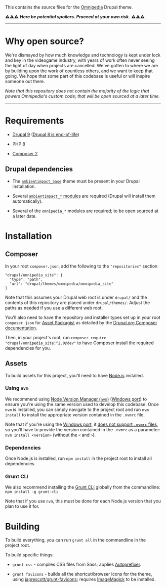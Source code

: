 This contains the source files for the [Omnipedia](https://omnipedia.app/)
Drupal theme.

⚠️⚠️⚠️ ***Here be potential spoilers. Proceed at your own risk.*** ⚠️⚠️⚠️

----

# Why open source?

We're dismayed by how much knowledge and technology is kept under lock and key
in the videogame industry, with years of work often never seeing the light of
day when projects are cancelled. We've gotten to where we are by building upon
the work of countless others, and we want to keep that going. We hope that some
part of this codebase is useful or will inspire someone out there.

*Note that this repository does not contain the majority of the logic that powers
Omnipedia's custom code; that will be open sourced at a later time.*

----

# Requirements

* [Drupal 9](https://www.drupal.org/download) ([Drupal 8 is end-of-life](https://www.drupal.org/psa-2021-11-30))

* PHP 8

* [Composer 2](https://getcomposer.org/)

## Drupal dependencies

* The [```ambientimpact_base```](https://github.com/Ambient-Impact/drupal-themes) theme must be present in your Drupal installation.

* Several [```ambientimpact_*``` modules](https://github.com/Ambient-Impact/drupal-modules) are required (Drupal will install them automatically).

* Several of the ```omnipedia_*``` modules are required; to be open sourced at a later date.

# Installation

## Composer

In your root ```composer.json```, add the following to the ```"repositories"```
section:

```
"drupal/omnipedia_site": {
  "type": "path",
  "url": "drupal/themes/omnipedia/omnipedia_site"
}
```

Note that this assumes your Drupal web root is under ```drupal/``` and the
contents of this repository are placed under ```drupal/themes/```. Adjust the
paths as needed if you use a different web root.

You'll also need to have the repository and installer types set up in your root
```composer.json``` for [Asset Packagist](https://asset-packagist.org/) as
detailed by the [Drupal.org Composer
documentation](https://www.drupal.org/docs/develop/using-composer/using-composer-to-install-drupal-and-manage-dependencies#third-party-libraries).

Then, in your project's root, run ```composer require
"drupal/omnipedia_site:^2.0@dev"``` to have Composer install the required
dependencies for you.

## Assets

To build assets for this project, you'll need to have
[Node.js](https://nodejs.org/) installed.

### Using ```nvm```

We recommend using [Node Version Manager
(```nvm```)](https://github.com/nvm-sh/nvm) ([Windows
port](https://github.com/coreybutler/nvm-windows)) to ensure you're using the
same version used to develop this codebase. Once ```nvm``` is installed, you can
simply navigate to the project root and run ```nvm install``` to install the
appropriate version contained in the ```.nvmrc``` file.

Note that if you're using the [Windows
port](https://github.com/coreybutler/nvm-windows), it [does not support
```.nvmrc```
files](https://github.com/coreybutler/nvm-windows/wiki/Common-Issues#why-isnt-nvmrc-supported-why-arent-some-nvm-for-macoslinux-features-supported),
so you'll have to provide the version contained in the ```.nvmrc``` as a
parameter: ```nvm install <version>``` (without the ```<``` and ```>```).

### Dependencies

Once Node.js is installed, run ```npm install``` in the project root to install
all dependencies.

### Grunt CLI

We also recommend installing the [Grunt
CLI](https://gruntjs.com/getting-started) globally from the commandline:
```npm install -g grunt-cli```

Note that if you use ```nvm```, this must be done for each Node.js version that
you plan to use it for.

# Building

To build everything, you can run ```grunt all``` in the commandline in the
project root.

To build specific things:

* ```grunt css``` - compiles CSS files from Sass; applies [Autoprefixer](https://github.com/postcss/autoprefixer).

* ```grunt favicons``` - builds all the shortcut/browser icons for the theme, using [japrescott/grunt-favicons](https://github.com/japrescott/grunt-favicons); requires [ImageMagick](https://imagemagick.org/) to be installed.
